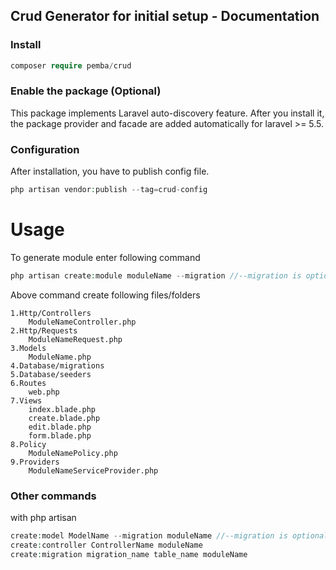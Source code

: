 ## Crud Generator for initial setup - Documentation

### Install
```php
composer require pemba/crud
```

### Enable the package (Optional)
This package implements Laravel auto-discovery feature. After you install it, the package provider and facade are added automatically for laravel >= 5.5.

### Configuration
After installation, you have to publish config file.
```php
php artisan vendor:publish --tag=crud-config
```

# Usage
To generate module enter following command
```php
php artisan create:module moduleName --migration //--migration is optional
```
Above command create following files/folders
```text
1.Http/Controllers
    ModuleNameController.php
2.Http/Requests
    ModuleNameRequest.php
3.Models
    ModuleName.php
4.Database/migrations
5.Database/seeders
6.Routes
    web.php
7.Views
    index.blade.php
    create.blade.php
    edit.blade.php
    form.blade.php
8.Policy
    ModuleNamePolicy.php
9.Providers
    ModuleNameServiceProvider.php
```

### Other commands
with php artisan
```php
create:model ModelName --migration moduleName //--migration is optional
create:controller ControllerName moduleName
create:migration migration_name table_name moduleName
```
